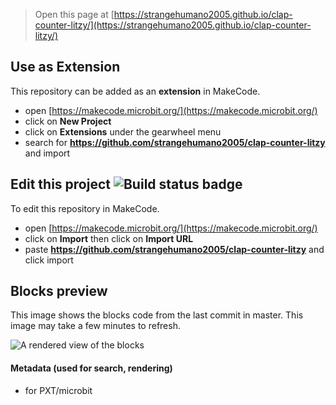 
> Open this page at [https://strangehumano2005.github.io/clap-counter-litzy/](https://strangehumano2005.github.io/clap-counter-litzy/)

## Use as Extension

This repository can be added as an **extension** in MakeCode.

* open [https://makecode.microbit.org/](https://makecode.microbit.org/)
* click on **New Project**
* click on **Extensions** under the gearwheel menu
* search for **https://github.com/strangehumano2005/clap-counter-litzy** and import

## Edit this project ![Build status badge](https://github.com/strangehumano2005/clap-counter-litzy/workflows/MakeCode/badge.svg)

To edit this repository in MakeCode.

* open [https://makecode.microbit.org/](https://makecode.microbit.org/)
* click on **Import** then click on **Import URL**
* paste **https://github.com/strangehumano2005/clap-counter-litzy** and click import

## Blocks preview

This image shows the blocks code from the last commit in master.
This image may take a few minutes to refresh.

![A rendered view of the blocks](https://github.com/strangehumano2005/clap-counter-litzy/raw/master/.github/makecode/blocks.png)

#### Metadata (used for search, rendering)

* for PXT/microbit
<script src="https://makecode.com/gh-pages-embed.js"></script><script>makeCodeRender("{{ site.makecode.home_url }}", "{{ site.github.owner_name }}/{{ site.github.repository_name }}");</script>
